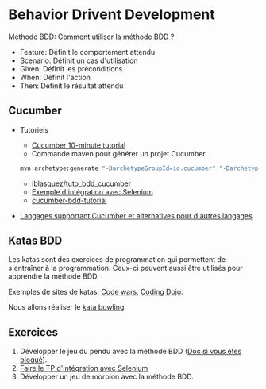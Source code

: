 # Behavior Drivent Development

Méthode BDD: [Comment utiliser la méthode BDD ?](https://www.all4test.fr/blog-du-testeur/projets-agiles-methode-bdd/)

- Feature: Définit le comportement attendu
- Scenario: Définit un cas d'utilisation
- Given: Définit les préconditions
- When: Définit l'action
- Then: Définit le résultat attendu

## Cucumber

- Tutoriels
    - [Cucumber 10-minute tutorial](https://cucumber.io/docs/guides/10-minute-tutorial/)
    - Commande maven pour générer un projet Cucumber

    ```sh
    mvn archetype:generate "-DarchetypeGroupId=io.cucumber" "-DarchetypeArtifactId=cucumber-archetype" "-DarchetypeVersion=7.20.1" "-DgroupId=hellocucumber" "-DartifactId=hellocucumber" "-Dpackage=hellocucumber" "-Dversion=1.0.0-SNAPSHOT" "-DinteractiveMode=false"
    ```

    - [iblasquez/tuto_bdd_cucumber](https://github.com/iblasquez/tuto_bdd_cucumber)
    - [Exemple d'intégration avec Selenium](https://proleed.academy/exercises/cucumber/cucumber-practice-exercises.php)
    - [cucumber-bdd-tutorial](https://www.softwaretestinghelp.com/cucumber-bdd-tutorial/)
- [Langages supportant Cucumber et alternatives pour d'autres langages](https://cucumber.io/docs/installation/)

## Katas BDD

Les katas sont des exercices de programmation qui permettent de s'entraîner à la programmation.
Ceux-ci peuvent aussi être utilisés pour apprendre la méthode BDD.

Exemples de sites de katas: [Code wars](https://www.codewars.com/), [Coding Dojo](https://codingdojo.org/kata/Bowling/).

Nous allons réaliser le [kata bowling](https://codingdojo.org/kata/Bowling/).

## Exercices

1. Développer le jeu du pendu avec la méthode BDD ([Doc si vous êtes bloqué](https://gayerie.dev/docs/testing/test_acceptation/cucumber.html)).
1. [Faire le TP d'intégration avec Selenium](https://proleed.academy/exercises/cucumber/cucumber-practice-exercises.php)
1. Développer un jeu de morpion avec la méthode BDD.

##

